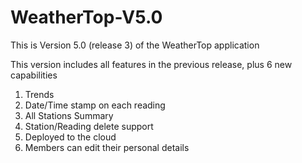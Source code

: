 # WeatherTop-V5.0

This is Version 5.0 (release 3) of the WeatherTop application

This version includes all features in the previous release, plus 6 new capabilities
1. Trends
2. Date/Time stamp on each reading
3. All Stations Summary
4. Station/Reading delete support
5. Deployed to the cloud
6. Members can edit their personal details
